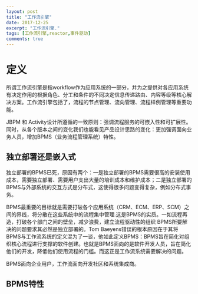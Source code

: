 ```yaml
---
layout: post
title: "工作流引擎"
date: 2017-12-25
excerpt: "工作流引擎."
tags: [工作流引擎,reactor,事件驱动]
comments: true
---
```

# 定义
所谓工作流引擎是指workflow作为应用系统的一部分，并为之提供对各应用系统有决定作用的根据角色、分工和条件的不同决定信息传递路由、内容等级等核心解决方案。工作流引擎包括了，流程的节点管理、流向管理、流程样例管理等重要功能。

JBPM 和 Activity设计所遵循的一致原则：强调流程服务的可嵌入性和可扩展性。同时，从各个版本之间的变化我们也能看见产品设计思路的变化：更加强调面向业务人员，增加BPMS（业务流程管理系统）特性。
## 独立部署还是嵌入式
独立部署的BPMS已死，原因有两个：一是独立部署的BPMS需要很高的安装使用成本，需要独立部署、需要用户支出大量的培训成本和维护成本；二是独立部署的BPMS与外部系统的交互方式是分布式，这使得很多问题变得复杂，例如分布式事务。

BPMS最重要的目标就是需要打破各个应用系统（CRM、ECM、ERP、SCM）之间的界线，将分散在这些系统中的流程集中管理.这是BPMS的实质。一如流程再造，打破各个部门之间的壁垒，减少浪费，建立流程驱动性的组织
BPMS所要解决的问题要求其必然是独立部署的。Tom Baeyens错误的根本原因在于其将BPMS与工作流系统的定义混为了一谈，他如此定义BPMS：BPMS旨在简化对组织核心流程进行支撑的软件创建。也就是BPMS面向的是软件开发人员，旨在简化他们的开发，降低他们使用流程的门槛。而这正是工作流系统需要解决的问题。

BPMS面向企业用户，工作流面向开发社区和系统集成商。

## BPMS特性

